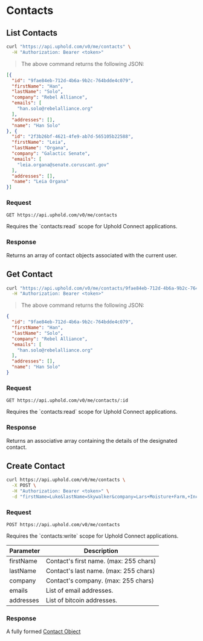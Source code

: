 # Contacts
## List Contacts

```bash
curl "https://api.uphold.com/v0/me/contacts" \
  -H "Authorization: Bearer <token>"
```

> The above command returns the following JSON:

```json
[{
  "id": "9fae84eb-712d-4b6a-9b2c-764bdde4c079",
  "firstName": "Han",
  "lastName": "Solo",
  "company": "Rebel Alliance",
  "emails": [
    "han.solo@rebelalliance.org"
  ],
  "addresses": [],
  "name": "Han Solo"
}, {
  "id": "2f3b26bf-4621-4fe9-ab7d-565105b22588",
  "firstName": "Leia",
  "lastName": "Organa",
  "company": "Galactic Senate",
  "emails": [
    "leia.organa@senate.coruscant.gov"
  ],
  "addresses": [],
  "name": "Leia Organa"
}]
```

### Request
`GET https://api.uphold.com/v0/me/contacts`
<aside class="notice">Requires the `contacts:read` scope for Uphold Connect applications.</aside>

### Response
Returns an array of contact objects associated with the current user.

## Get Contact

```bash
curl "https://api.uphold.com/v0/me/contacts/9fae84eb-712d-4b6a-9b2c-764bdde4c079" \
  -H "Authorization: Bearer <token>"
```

> The above command returns the following JSON:

```json
{
  "id": "9fae84eb-712d-4b6a-9b2c-764bdde4c079",
  "firstName": "Han",
  "lastName": "Solo",
  "company": "Rebel Alliance",
  "emails": [
    "han.solo@rebelalliance.org"
  ],
  "addresses": [],
  "name": "Han Solo"
}
```

### Request
`GET https://api.uphold.com/v0/me/contacts/:id`
<aside class="notice">Requires the `contacts:read` scope for Uphold Connect applications.</aside>

### Response
Returns an associative array containing the details of the designated contact.

## Create Contact

```bash
curl https://api.uphold.com/v0/me/contacts \
  -X POST \
  -H "Authorization: Bearer <token>" \
  -d "firstName=Luke&lastName=Skywalker&company=Lars+Moisture+Farm,+Inc.&emails[]=support@larsmoisturefarm.com"
```

### Request
`POST https://api.uphold.com/v0/me/contacts`
<aside class="notice">Requires the `contacts:write` scope for Uphold Connect applications.</aside>

Parameter | Description
--------- | --------------------------------------
firstName | Contact's first name. (max: 255 chars)
lastName  | Contact's last name. (max: 255 chars)
company   | Contact's company. (max: 255 chars)
emails    | List of email addresses.
addresses | List of bitcoin addresses.

### Response
A fully formed [Contact Object](#contact-object)
